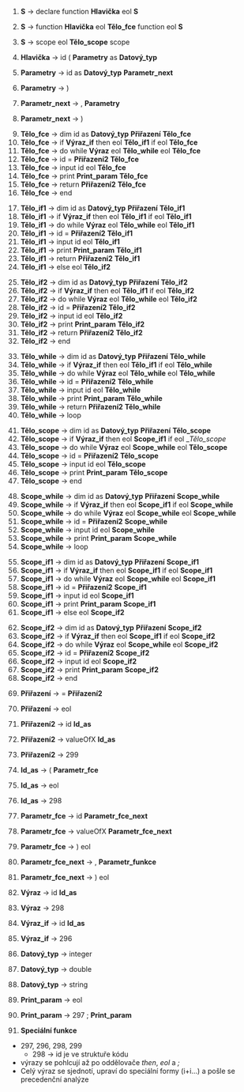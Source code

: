  1. __S__ 					→	declare  function __Hlavička__ eol __S__
 2. __S__					→	function __Hlavička__ eol __Tělo_fce__ function eol __S__
 3. __S__					→	scope eol __Tělo_scope__ scope

 4. __Hlavička__			→	id ( __Parametry__ as __Datový_typ__

 5. __Parametry__			→	id as __Datový_typ__ __Parametr_next__
 6. __Parametry__			→	)

 7. __Parametr_next__		→	, __Parametry__
 8. __Parametr_next__		→	)
<!-- Tělo funkce -->
 9. __Tělo_fce__			→	dim id as __Datový_typ__ __Přiřazení__ __Tělo_fce__
10. __Tělo_fce__			→	if __Výraz_if__ then eol __Tělo_if1__ if eol __Tělo_fce__	
11. __Tělo_fce__			→	do while __Výraz__ eol __Tělo_while__ eol __Tělo_fce__
12. __Tělo_fce__			→	id = __Přiřazení2__ __Tělo_fce__
13. __Tělo_fce__			→	input id eol __Tělo_fce__
14. __Tělo_fce__			→	print __Print_param__ __Tělo_fce__
15. __Tělo_fce__			→	return __Přiřazení2__ __Tělo_fce__
16. __Tělo_fce__			→	end
<!-- Tělo if1 -->
17. __Tělo_if1__			→	dim id as __Datový_typ__ __Přiřazení__ __Tělo_if1__
18. __Tělo_if1__			→	if __Výraz_if__ then eol __Tělo_if1__ if eol __Tělo_if1__
19. __Tělo_if1__			→	do while __Výraz__ eol __Tělo_while__ eol __Tělo_if1__
20. __Tělo_if1__			→	id = __Přiřazení2__ __Tělo_if1__
21. __Tělo_if1__			→	input id eol __Tělo_if1__
22. __Tělo_if1__			→	print __Print_param__ __Tělo_if1__
23. __Tělo_if1__			→	return __Přiřazení2__ __Tělo_if1__
24. __Tělo_if1__			→	else eol __Tělo_if2__
<!-- Tělo if2 -->
25. __Tělo_if2__			→	dim id as __Datový_typ__ __Přiřazení__ __Tělo_if2__
26. __Tělo_if2__			→	if __Výraz_if__ then eol __Tělo_if1__ if eol __Tělo_if2__
27. __Tělo_if2__			→	do while __Výraz__ eol __Tělo_while__ eol __Tělo_if2__
28. __Tělo_if2__			→	id = __Přiřazení2__ __Tělo_if2__
29. __Tělo_if2__			→	input id eol __Tělo_if2__
30. __Tělo_if2__			→	print __Print_param__ __Tělo_if2__
31. __Tělo_if2__			→	return __Přiřazení2__ __Tělo_if2__
32. __Tělo_if2__			→	end
<!-- Tělo while -->
33. __Tělo_while__			→	dim id as __Datový_typ__ __Přiřazení__ __Tělo_while__
34. __Tělo_while__			→	if __Výraz_if__ then eol __Tělo_if1__ if eol __Tělo_while__
35. __Tělo_while__			→	do while __Výraz__ eol __Tělo_while__ eol __Tělo_while__
36. __Tělo_while__			→	id = __Přiřazení2__ __Tělo_while__
37. __Tělo_while__			→	input id eol __Tělo_while__
38. __Tělo_while__			→	print __Print_param__ __Tělo_while__
39. __Tělo_while__			→	return __Přiřazení2__ __Tělo_while__
40. __Tělo_while__			→	loop
<!-- Tělo scope -->
41. __Tělo_scope__			→	dim id as __Datový_typ__ __Přiřazení__ __Tělo_scope__
42. __Tělo_scope__			→	if __Výraz_if__ then eol __Scope_if1__ if eol __Tělo_scope_
43. __Tělo_scope__			→	do while __Výraz__ eol __Scope_while__ eol __Tělo_scope__
44. __Tělo_scope__			→	id = __Přiřazení2__ __Tělo_scope__
45. __Tělo_scope__			→	input id eol __Tělo_scope__
46. __Tělo_scope__			→	print __Print_param__ __Tělo_scope__
47. __Tělo_scope__			→	end
<!-- Scope while -->
48. __Scope_while__			→	dim id as __Datový_typ__ __Přiřazení__ __Scope_while__
49. __Scope_while__			→	if __Výraz_if__ then eol __Scope_if1__ if eol __Scope_while__
50. __Scope_while__			→	do while __Výraz__ eol __Scope_while__ eol __Scope_while__
51. __Scope_while__			→	id = __Přiřazení2__ __Scope_while__
52. __Scope_while__			→	input id eol __Scope_while__
53. __Scope_while__			→	print __Print_param__ __Scope_while__
54. __Scope_while__			→	loop
<!-- Scope if1 -->
55. __Scope_if1__			→	dim id as __Datový_typ__ __Přiřazení__ __Scope_if1__
56. __Scope_if1__			→	if __Výraz_if__ then eol __Scope_if1__ if eol __Scope_if1__
57. __Scope_if1__			→	do while __Výraz__ eol __Scope_while__ eol __Scope_if1__
58. __Scope_if1__			→	id = __Přiřazení2__ __Scope_if1__
59. __Scope_if1__			→	input id eol __Scope_if1__
60. __Scope_if1__			→	print __Print_param__ __Scope_if1__
61. __Scope_if1__			→	else eol __Scope_if2__
<!-- Scope if2 -->
62. __Scope_if2__			→	dim id as __Datový_typ__ __Přiřazení__ __Scope_if2__
63. __Scope_if2__			→	if __Výraz_if__ then eol __Scope_if1__ if eol __Scope_if2__
64. __Scope_if2__			→	do while __Výraz__ eol __Scope_while__ eol __Scope_if2__
65. __Scope_if2__			→	id = __Přiřazení2__ __Scope_if2__
66. __Scope_if2__			→	input id eol __Scope_if2__
67. __Scope_if2__			→	print __Print_param__ __Scope_if2__
68. __Scope_if2__			→	end
<!-- Zbytek -->
69. __Přiřazení__			→	= __Přiřazení2__ 
70. __Přiřazení__			→ 	eol

71. __Přiřazení2__			→	id __Id_as__
72. __Přiřazení2__			→	valueOfX __Id_as__
73. __Přiřazení2__			→	299

74. __Id_as__				→	( __Parametr_fce__
75. __Id_as__               →   eol
76. __Id_as__				→	298

77. __Parametr_fce__ 		→	id __Parametr_fce_next__
78. __Parametr_fce__ 		→	valueOfX __Parametr_fce_next__
79. __Parametr_fce__ 		→	) eol

80. __Parametr_fce_next__	→	, __Parametr_funkce__
81. __Parametr_fce_next__	→	) eol

82. __Výraz__				→	id __Id_as__
83. __Výraz__				→	298

84. __Výraz_if__			→	id __Id_as__
85. __Výraz_if__			→	296

86. __Datový_typ__			→	integer
87. __Datový_typ__			→	double
88. __Datový_typ__			→	string

89. __Print_param__			→	eol
90. __Print_param__			→	297 ; __Print_param__

91. __Speciální funkce__
*	297, 296, 298, 299
	*   298		→	id je ve struktuře kódu
*	výrazy se pohlcují až po oddělovače _then_, _eol_ a _;_
*   Celý výraz se sjednotí, upraví do speciální formy (i+i...) a pošle se precedenční analýze

